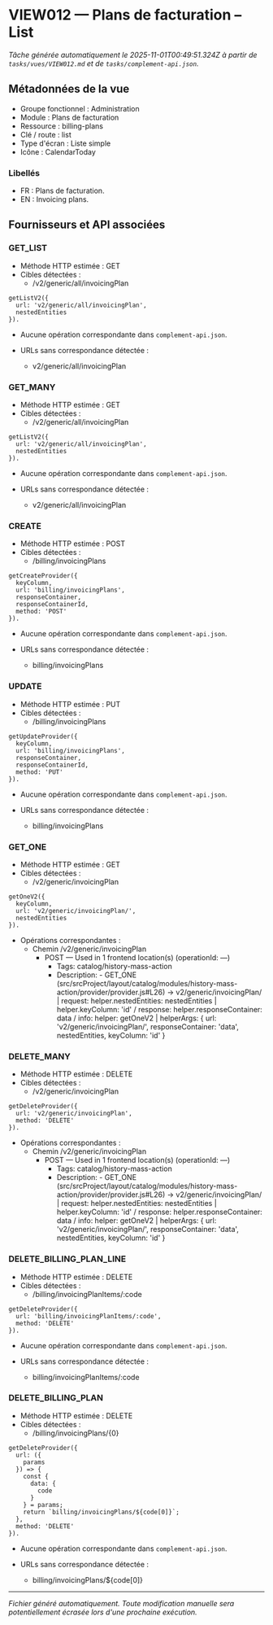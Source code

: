 # VIEW012 — Plans de facturation – List

_Tâche générée automatiquement le 2025-11-01T00:49:51.324Z à partir de `tasks/vues/VIEW012.md` et de `tasks/complement-api.json`._

## Métadonnées de la vue

- Groupe fonctionnel : Administration
- Module : Plans de facturation
- Ressource : billing-plans
- Clé / route : list
- Type d'écran : Liste simple
- Icône : CalendarToday

### Libellés
- FR : Plans de facturation.
- EN : Invoicing plans.

## Fournisseurs et API associées

### GET_LIST

- Méthode HTTP estimée : GET
- Cibles détectées :
  - /v2/generic/all/invoicingPlan

```text
getListV2({
  url: 'v2/generic/all/invoicingPlan',
  nestedEntities
}).
```

- Aucune opération correspondante dans `complement-api.json`.

- URLs sans correspondance détectée :
  - v2/generic/all/invoicingPlan

### GET_MANY

- Méthode HTTP estimée : GET
- Cibles détectées :
  - /v2/generic/all/invoicingPlan

```text
getListV2({
  url: 'v2/generic/all/invoicingPlan',
  nestedEntities
}).
```

- Aucune opération correspondante dans `complement-api.json`.

- URLs sans correspondance détectée :
  - v2/generic/all/invoicingPlan

### CREATE

- Méthode HTTP estimée : POST
- Cibles détectées :
  - /billing/invoicingPlans

```text
getCreateProvider({
  keyColumn,
  url: 'billing/invoicingPlans',
  responseContainer,
  responseContainerId,
  method: 'POST'
}).
```

- Aucune opération correspondante dans `complement-api.json`.

- URLs sans correspondance détectée :
  - billing/invoicingPlans

### UPDATE

- Méthode HTTP estimée : PUT
- Cibles détectées :
  - /billing/invoicingPlans

```text
getUpdateProvider({
  keyColumn,
  url: 'billing/invoicingPlans',
  responseContainer,
  responseContainerId,
  method: 'PUT'
}).
```

- Aucune opération correspondante dans `complement-api.json`.

- URLs sans correspondance détectée :
  - billing/invoicingPlans

### GET_ONE

- Méthode HTTP estimée : GET
- Cibles détectées :
  - /v2/generic/invoicingPlan

```text
getOneV2({
  keyColumn,
  url: 'v2/generic/invoicingPlan/',
  nestedEntities
}).
```

- Opérations correspondantes :
  - Chemin /v2/generic/invoicingPlan
    - POST — Used in 1 frontend location(s) (operationId: —)
      - Tags: catalog/history-mass-action
      - Description: - GET_ONE (src/srcProject/layout/catalog/modules/history-mass-action/provider/provider.js#L26) -> v2/generic/invoicingPlan/ | request: helper.nestedEntities: nestedEntities | helper.keyColumn: 'id' / response: helper.responseContainer: data / info: helper: getOneV2 | helperArgs: { url: 'v2/generic/invoicingPlan/', responseContainer: 'data', nestedEntities, keyColumn: 'id' }

### DELETE_MANY

- Méthode HTTP estimée : DELETE
- Cibles détectées :
  - /v2/generic/invoicingPlan

```text
getDeleteProvider({
  url: 'v2/generic/invoicingPlan',
  method: 'DELETE'
}).
```

- Opérations correspondantes :
  - Chemin /v2/generic/invoicingPlan
    - POST — Used in 1 frontend location(s) (operationId: —)
      - Tags: catalog/history-mass-action
      - Description: - GET_ONE (src/srcProject/layout/catalog/modules/history-mass-action/provider/provider.js#L26) -> v2/generic/invoicingPlan/ | request: helper.nestedEntities: nestedEntities | helper.keyColumn: 'id' / response: helper.responseContainer: data / info: helper: getOneV2 | helperArgs: { url: 'v2/generic/invoicingPlan/', responseContainer: 'data', nestedEntities, keyColumn: 'id' }

### DELETE_BILLING_PLAN_LINE

- Méthode HTTP estimée : DELETE
- Cibles détectées :
  - /billing/invoicingPlanItems/:code

```text
getDeleteProvider({
  url: 'billing/invoicingPlanItems/:code',
  method: 'DELETE'
}).
```

- Aucune opération correspondante dans `complement-api.json`.

- URLs sans correspondance détectée :
  - billing/invoicingPlanItems/:code

### DELETE_BILLING_PLAN

- Méthode HTTP estimée : DELETE
- Cibles détectées :
  - /billing/invoicingPlans/{0}

```text
getDeleteProvider({
  url: ({
    params
  }) => {
    const {
      data: {
        code
      }
    } = params;
    return `billing/invoicingPlans/${code[0]}`;
  },
  method: 'DELETE'
}).
```

- Aucune opération correspondante dans `complement-api.json`.

- URLs sans correspondance détectée :
  - billing/invoicingPlans/${code[0]}

---

_Fichier généré automatiquement. Toute modification manuelle sera potentiellement écrasée lors d'une prochaine exécution._
